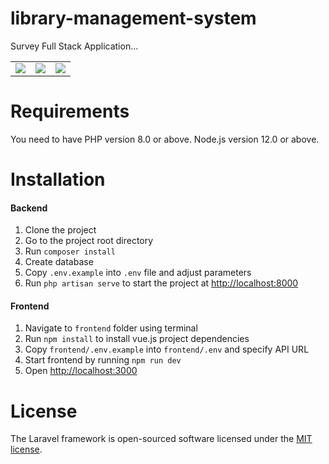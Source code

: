 # library-management-system
Survey Full Stack Application...
<table>
    <tbody>
        <tr>
            <td>
                <a href="https://laravel.com" rel="nofollow"><img src="https://camo.githubusercontent.com/74fdde8b0359d3dbb83ad201d4bd6e5a11c8f41d84c1adeb6c4a6ca38c2e4692/68747470733a2f2f692e696d6775722e636f6d2f70424e543179792e706e67" data-canonical-src="https://i.imgur.com/pBNT1yy.png" style="max-width: 100%;"></a>
            </td>
            <td>
                <a href="https://vuejs.org/" rel="nofollow"><img src="https://camo.githubusercontent.com/9140d86cdaa3774b6a3c2196974d4a18146bcc075997a8c45dbde3726dfbf0a2/68747470733a2f2f692e696d6775722e636f6d2f427851653438792e706e67" data-canonical-src="https://i.imgur.com/BxQe48y.png" style="max-width: 100%;"></a>
            </td>
            <td>
                <a href="https://tailwindcss.com/" rel="nofollow"><img src="https://camo.githubusercontent.com/20ec379698a65fdccce478c09199859a787b2f0a1f45235b1f165e2b44ad9a72/68747470733a2f2f692e696d6775722e636f6d2f776459587367522e706e67" data-canonical-src="https://i.imgur.com/wdYXsgR.png" style="max-width: 100%;"></a>
            </td>
        </tr>
    </tbody>
</table>

# Requirements
You need to have PHP version 8.0 or above. Node.js version 12.0 or above.

# Installation
<h4>Backend</h4>
<ol dir="auto">
    <li>Clone the project</li>
    <li>Go to the project root directory</li>
    <li>Run <code>composer install</code></li>
    <li>Create database</li>
    <li>Copy <code>.env.example</code> into <code>.env</code> file and adjust parameters</li>
    <li>Run <code>php artisan serve</code> to start the project at <a href="http://localhost:8000" rel="nofollow">http://localhost:8000</a></li>
</ol>

<h4>Frontend</h4>
<ol dir="auto">
    <li>Navigate to <code>frontend</code> folder using terminal</li>
    <li>Run <code>npm install</code> to install vue.js project dependencies</li>
    <li>Copy <code>frontend/.env.example</code> into <code>frontend/.env</code> and specify API URL</li>
    <li>Start frontend by running <code>npm run dev</code></li>
    <li>Open <a href="http://localhost:3000" rel="nofollow">http://localhost:3000</a></li>
</ol>

# License
<p dir="auto">The Laravel framework is open-sourced software licensed under the <a href="https://opensource.org/licenses/MIT" rel="nofollow">MIT license</a>.</p>
